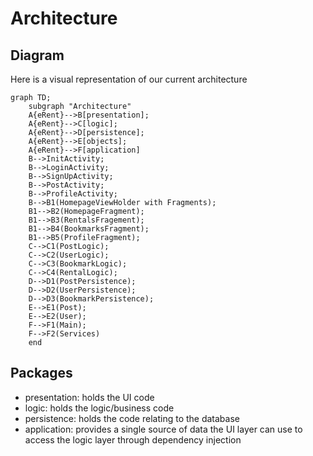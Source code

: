 # Architecture

## Diagram
Here is a visual representation of our current architecture

```mermaid
graph TD;
    subgraph "Architecture"
    A{eRent}-->B[presentation];
    A{eRent}-->C[logic];
    A{eRent}-->D[persistence];
    A{eRent}-->E[objects];
    A{eRent}-->F[application]
    B-->InitActivity;
    B-->LoginActivity;
    B-->SignUpActivity;
    B-->PostActivity;
    B-->ProfileActivity;
    B-->B1(HomepageViewHolder with Fragments);
    B1-->B2(HomepageFragment);
    B1-->B3(RentalsFragement);
    B1-->B4(BookmarksFragment);
    B1-->B5(ProfileFragment);
    C-->C1(PostLogic);
    C-->C2(UserLogic);
    C-->C3(BookmarkLogic);
    C-->C4(RentalLogic);
    D-->D1(PostPersistence);
    D-->D2(UserPersistence);
    D-->D3(BookmarkPersistence);
    E-->E1(Post);
    E-->E2(User);
    F-->F1(Main);
    F-->F2(Services)
    end
```

## Packages
- presentation: holds the UI code
- logic: holds the logic/business code
- persistence: holds the code relating to the database
- application: provides a single source of data the UI layer can use to access the logic layer through dependency injection